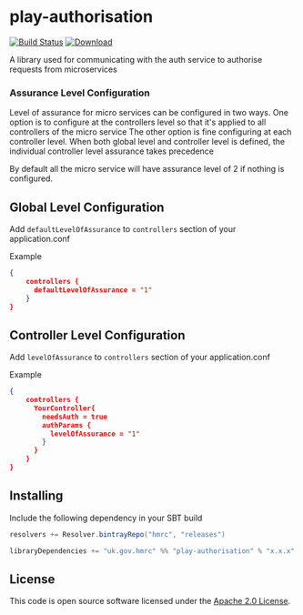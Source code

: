 play-authorisation
====
[![Build Status](https://travis-ci.org/hmrc/play-authorisation.svg?branch=master)](https://travis-ci.org/hmrc/play-authorisation) [ ![Download](https://api.bintray.com/packages/hmrc/releases/play-authorisation/images/download.svg) ](https://bintray.com/hmrc/releases/play-authorisation/_latestVersion)

A library used for communicating with the auth service to authorise requests
from microservices


### Assurance Level Configuration
Level of assurance for micro services can be configured in two ways. One option is to configure at the controllers level so that it's applied to all controllers of the micro service
The other option is fine configuring at each controller level. When both global level and controller level is defined, the individual controller level assurance takes precedence

By default all the micro service will have assurance level of 2 if nothing is configured.

## Global Level Configuration
Add `defaultLevelOfAssurance` to `controllers` section of your application.conf

Example
```json
{
    controllers {
      defaultLevelOfAssurance = "1"
    }
}
```

## Controller Level Configuration
Add `levelOfAssurance` to `controllers` section of your application.conf

Example
```json
{
    controllers {
      YourController{
        needsAuth = true
        authParams {
          levelOfAssurance = "1"
        }
      }
    }
}
```

## Installing

Include the following dependency in your SBT build

``` scala
resolvers += Resolver.bintrayRepo("hmrc", "releases")

libraryDependencies += "uk.gov.hmrc" %% "play-authorisation" % "x.x.x"
```

## License ##

This code is open source software licensed under the [Apache 2.0 License]("http://www.apache.org/licenses/LICENSE-2.0.html").



